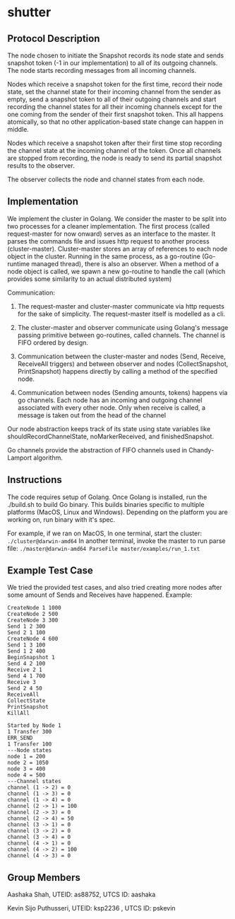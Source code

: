 # shutter

## Protocol Description
The node chosen to initiate the Snapshot records its node state and sends snapshot token (-1 in our implementation) to all of its outgoing channels. The node starts recording messages from all incoming channels.

Nodes which receive a snapshot token for the first time, record their node state, set the channel state for their incoming channel from the sender as empty, send a snapshot token to all of their outgoing channels and start recording the channel states for all their incoming channels except for the one coming from the sender of their first snapshot token. This all happens atomically, so that no other application-based state change can happen in middle.

Nodes which receive a snapshot token after their first time stop recording the channel state at the incoming channel of the token. Once all channels are stopped from recording, the node is ready to send its partial snapshot results to the observer.

The observer collects the node and channel states from each node.

## Implementation
We implement the cluster in Golang. We consider the master to be split into two processes for a cleaner implementation. The first process (called request-master for now onward) serves as an interface to the master. It parses the commands file and issues http request to another process (cluster-master). Cluster-master stores an array of references to each node object in the cluster. Running in the same process, as a go-routine (Go-runtime managed thread), there is also an observer. When a method of a node object is called, we spawn a new go-routine to handle the call (which provides some similarity to an actual distributed system)

Communication:

1. The request-master and cluster-master communicate via http requests for the sake of simplicity. The request-master itself is modelled as a cli.

2. The cluster-master and observer communicate using Golang's message passing primitive between go-routines, called channels. The channel is FIFO ordered by design.

3. Communication between the cluster-master and nodes (Send, Receive, ReceiveAll triggers) and between observer and nodes (CollectSnapshot, PrintSnapshot) happens directly by calling a method of the specified node.

4. Communication between nodes (Sending amounts, tokens) happens via go channels. Each node has an incoming and outgoing channel associated with every other node. Only when receive is called, a message is taken out from the head of the channel

Our node abstraction keeps track of its state using state variables like shouldRecordChannelState, noMarkerReceived, and finishedSnapshot.

Go channels provide the abstraction of FIFO channels used in Chandy-Lamport algorithm.

## Instructions
The code requires setup of Golang.
Once Golang is installed, run the ./build.sh to build Go binary. This builds binaries specific to multiple platforms (MacOS, Linux and Windows). Depending on the platform you are working on, run binary with it's spec.

For example, if we ran on MacOS,
In one terminal, start the cluster:  `./cluster@darwin-amd64`
In another terminal, invoke the master to run parse file: `./master@darwin-amd64 ParseFile master/examples/run_1.txt`

## Example Test Case
We tried the provided test cases, and also tried creating more nodes after some amount of Sends and Receives have happened.
Example:
```
CreateNode 1 1000
CreateNode 2 500
CreateNode 3 300
Send 1 2 300
Send 2 1 100
CreateNode 4 600
Send 1 3 100
Send 1 2 400
BeginSnapshot 1
Send 4 2 100
Receive 2 1
Send 4 1 700
Receive 3
Send 2 4 50
ReceiveAll
CollectState
PrintSnapshot
KillAll
```
```
Started by Node 1
1 Transfer 300
ERR_SEND
1 Transfer 100
---Node states
node 1 = 200
node 2 = 1050
node 3 = 400
node 4 = 500
---Channel states
channel (1 -> 2) = 0
channel (1 -> 3) = 0
channel (1 -> 4) = 0
channel (2 -> 1) = 100
channel (2 -> 3) = 0
channel (2 -> 4) = 50
channel (3 -> 1) = 0
channel (3 -> 2) = 0
channel (3 -> 4) = 0
channel (4 -> 1) = 0
channel (4 -> 2) = 100
channel (4 -> 3) = 0
```

## Group Members
Aashaka Shah, UTEID: as88752, UTCS ID: aashaka

Kevin Sijo Puthusseri, UTEID: ksp2236 , UTCS ID: pskevin
